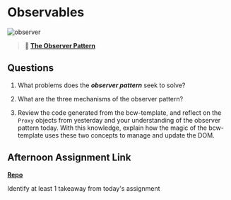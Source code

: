 # Observables

![observer](https://bcw.blob.core.windows.net/public/img/journals/8014045611652045)

> **📖 [The Observer Pattern](https://codeworksacademy.com/fs-student-guide/resources/wk3/04-Observer-Pattern)**

## Questions

1. What problems does the ***observer pattern*** seek to solve?

2. What are the three mechanisms of the observer pattern?

3. Review the code generated from the bcw-template, and reflect on the `Proxy` objects from yesterday and your understanding of the observer pattern today. With this knowledge, explain how the magic of the bcw-template uses these two concepts to manage and update the DOM.

## Afternoon Assignment Link

**[Repo](https://github.com/PeytonCurr/<ASSIGNMENT_REPO>)**

Identify at least 1 takeaway from today's assignment
